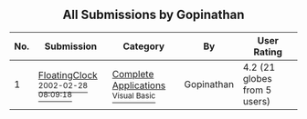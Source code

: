 ﻿<div align="center">

## All Submissions by Gopinathan

</div>

No.  | Submission | Category | By   | User Rating
---- | ---------- | -------- | ---- | -----------
1 | [FloatingClock<br /><sup>2002-02-28 08:09:18</sup>](https://github.com/Planet-Source-Code/gopinathan-floatingclock__1-32322) | [Complete Applications<br /><sup>Visual Basic</sup>](../ByCategory/complete-applications__1-27.md) | Gopinathan | 4.2 (21 globes from 5 users)
